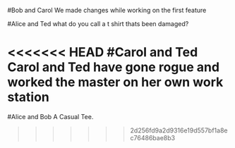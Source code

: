 #Bob and Carol
We made changes while working on the first feature

#Alice and Ted
what do you call a t shirt thats been damaged?

<<<<<<< HEAD
#Carol and Ted
Carol and Ted have gone rogue and worked the master on her own work station
=======
#Alice and Bob
A Casual Tee.
>>>>>>> 2d256fd9a2d9316e19d557bf1a8ec76486bae8b3
